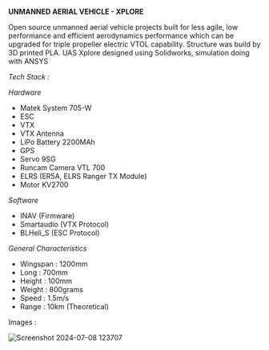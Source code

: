 **UNMANNED AERIAL VEHICLE - XPLORE** <br>

Open source unmanned aerial vehicle projects built for less agile, low performance and efficient aerodynamics performance which can be upgraded for triple propeller electric VTOL capability. Structure was build by 3D printed PLA. UAS Xplore designed using Solidworks, simulation doing with ANSYS <br>

*Tech Stack :*<br>

*Hardware*
- Matek System 705-W
- ESC
- VTX
- VTX Antenna
- LiPo Battery 2200MAh
- GPS
- Servo 9SG
- Runcam Camera VTL 700
- ELRS (ER5A, ELRS Ranger TX Module)
- Motor KV2700

*Software*
- INAV (Firmware)
- Smartaudio (VTX Protocol)
- BLHeli_S (ESC Protocol)

*General Characteristics*
- Wingspan : 1200mm
- Long : 700mm
- Height : 100mm
- Weight : 800grams
- Speed : 1.5m/s
- Range : 10km (Theoretical)

Images :

![Screenshot 2024-07-08 123707](https://github.com/kucingkuro/UAV-Xplore/assets/112769418/76d5f2be-bc8f-429d-8fac-6ab8ea2e946e)
